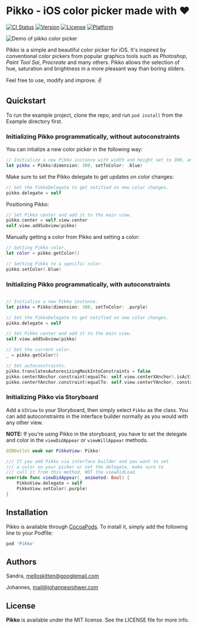# Pikko - iOS color picker made with ❤️

[![CI Status](https://img.shields.io/travis/melloskitten/pikko.svg?style=flat)](https://travis-ci.org/melloskitten/pikko)
[![Version](https://img.shields.io/cocoapods/v/Pikko.svg?style=flat)](https://cocoapods.org/pods/Pikko)
[![License](https://img.shields.io/github/license/melloskitten/pikko.svg?style=flat)](https://cocoapods.org/pods/Pikko)
[![Platform](https://img.shields.io/cocoapods/p/Pikko.svg?style=flat)](https://cocoapods.org/pods/Pikko)

![Demo of pikko color picker](https://raw.githubusercontent.com/melloskitten/pikko/develop/doc/demo.gif)

Pikko is a simple and beautiful color picker for iOS. It's inspired by conventional color pickers from popular graphics tools such as _Photoshop_, _Paint Tool Sai_, _Procreate_ and many others. Pikko allows the selection of hue, saturation and brightness in a more pleasant way than boring sliders.

Feel free to use, modify and improve. ✌️

## Quickstart

To run the example project, clone the repo, and run `pod install` from the Example directory first.


### Initializing Pikko programmatically, without autoconstraints

You can intialize a new color picker in the following way:

```swift
// Initialize a new Pikko instance with width and height set to 300, and initialized to blue.
let pikko = Pikko(dimension: 300, setToColor: .blue)
```

Make sure to set the Pikko delegate to get updates on color changes:

```swift
// Set the PikkoDelegate to get notified on new color changes.
pikko.delegate = self
```

Positioning Pikko:

```swift
// Set Pikko center and add it to the main view.
pikko.center = self.view.center
self.view.addSubview(pikko)
```

Manually getting a color from Pikko and setting a color:
```swift
// Getting Pikko color.
let color = pikko.getColor()

// Setting Pikko to a specific color.
pikko.setColor(.blue)
```

### Initializing Pikko programmatically, with autoconstraints

```swift

// Initialize a new Pikko instance.
let pikko = Pikko(dimension: 300, setToColor: .purple)

// Set the PikkoDelegate to get notified on new color changes.
pikko.delegate = self

// Set Pikko center and add it to the main view.
self.view.addSubview(pikko)

// Get the current color.
_ = pikko.getColor()

// Set autoconstraints.
pikko.translatesAutoresizingMaskIntoConstraints = false
pikko.centerXAnchor.constraint(equalTo: self.view.centerXAnchor).isActive = true
pikko.centerYAnchor.constraint(equalTo: self.view.centerYAnchor, constant: -200).isActive = true

```

### Initializing Pikko via Storyboard

Add a `UIView` to your Storyboard, then simply select `Pikko` as the class. You can add autoconstraints in the interface builder normally as you would with any other view.

__NOTE:__ If you're using Pikko in the storyboard, you have to set the delegate and color in the `viewDidAppear` or `viewWillAppear` methods.

```swift
@IBOutlet weak var PikkoView: Pikko!

/// If you add Pikko via interface builder and you want to set
/// a color on your picker or set the delegate, make sure to 
/// call it from this method, NOT the viewDidLoad.
override func viewDidAppear(_ animated: Bool) {
    PikkoView.delegate = self
    PikkoView.setColor(.purple)
}
```

## Installation

Pikko is available through [CocoaPods](https://cocoapods.org). To install
it, simply add the following line to your Podfile:

```ruby
pod 'Pikko'
```

## Authors

Sandra, melloskitten@googlemail.com

Johannes, mail@johannesrohwer.com

## License

__Pikko__ is available under the MIT license. See the LICENSE file for more info.
